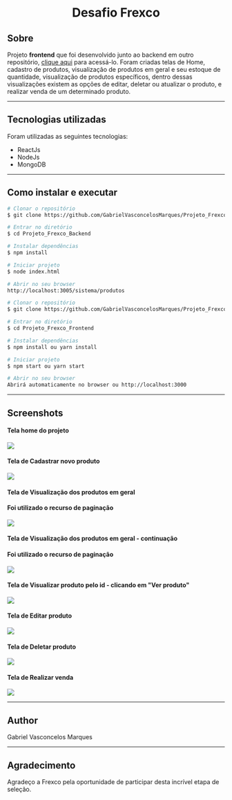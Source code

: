 <h1 align="center">Desafio Frexco</h1>

## Sobre
Projeto **frontend** que foi desenvolvido junto ao backend em outro repositório, [clique aqui](https://github.com/GabrielVasconcelosMarques/Projeto_Frexco_Backend) para acessá-lo. Foram criadas telas de Home, cadastro de produtos, visualização de produtos em geral e seu estoque de quantidade, visualização de produtos específicos, dentro dessas visualizações existem as opções de editar, deletar ou atualizar o produto, e realizar venda de um determinado produto.

---

## Tecnologias utilizadas
Foram utilizadas as seguintes tecnologias:
- ReactJs
- NodeJs
- MongoDB

---

## Como instalar e executar
```bash
# Clonar o repositório
$ git clone https://github.com/GabrielVasconcelosMarques/Projeto_Frexco_Backend

# Entrar no diretório
$ cd Projeto_Frexco_Backend

# Instalar dependências
$ npm install

# Iniciar projeto
$ node index.html 

# Abrir no seu browser 
http://localhost:3005/sistema/produtos

# Clonar o repositório
$ git clone https://github.com/GabrielVasconcelosMarques/Projeto_Frexco_Frontend

# Entrar no diretório
$ cd Projeto_Frexco_Frontend

# Instalar dependências
$ npm install ou yarn install

# Iniciar projeto
$ npm start ou yarn start

# Abrir no seu browser 
Abrirá automaticamente no browser ou http://localhost:3000
```
---

## Screenshots
#### Tela home do projeto
<img src="https://i.imgur.com/cIxPksx.png">

#### Tela de Cadastrar novo produto
<img src="https://i.imgur.com/UI2QF9u.png">

#### Tela de Visualização dos produtos em geral
#### Foi utilizado o recurso de paginação
<img src="https://i.imgur.com/d0MZq3i.png">

#### Tela de Visualização dos produtos em geral - continuação
#### Foi utilizado o recurso de paginação
<img src="https://i.imgur.com/VYwppK5.png">

#### Tela de Visualizar produto pelo id - clicando em "Ver produto"
<img src="https://i.imgur.com/o6ocYrr.png">

#### Tela de Editar produto
<img src="https://i.imgur.com/gdqN6iK.png">

#### Tela de Deletar produto
<img src="https://i.imgur.com/3W2B1FM.png">

#### Tela de Realizar venda
<img src="https://i.imgur.com/XhAnydL.png">

---

## Author
Gabriel Vasconcelos Marques

---

## Agradecimento
Agradeço a Frexco pela oportunidade de participar desta incrível etapa de seleção.
